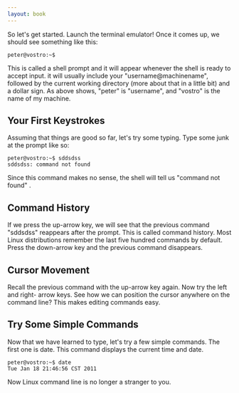 ```yaml
---
layout: book
---
```


So let's get started. Launch the terminal emulator! Once it comes up, we
should see
something like this:

    peter@vostro:~$ 



This is called a shell prompt and it will appear whenever the shell is ready
to accept input.  it will usually include your "username@machinename", followed
by the current working directory (more about that in a little bit) and a
dollar sign. As above shows, "peter" is "username", and "vostro" is the name
of my machine.

## Your First Keystrokes
Assuming that things are good so far, let's try some typing. Type some junk at
the prompt like so:

    peter@vostro:~$ sddsdss
    sddsdss: command not found

Since this command makes no sense, the shell will tell us "command not found"
.
## Command History
If we press the up-arrow key, we will see that the previous command "sddsdss"
reappears after the prompt. This is called command history. Most Linux
distributions remember the last five hundred commands by default. Press the
down-arrow key and the previous command disappears.

## Cursor Movement
Recall the previous command with the up-arrow key again. Now try the left and
right- arrow keys. See how we can position the cursor anywhere on the command
line?  This makes editing commands easy.

## Try Some Simple Commands
Now that we have learned to type, let's try a few simple commands. The first
one is date. This command displays the current time and date.

    peter@vostro:~$ date
    Tue Jan 18 21:46:56 CST 2011

Now Linux command line is no longer a stranger to you.
